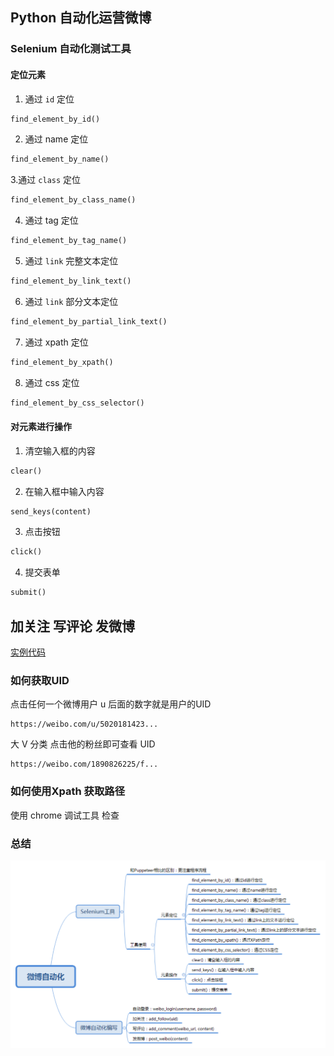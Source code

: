 ## Python 自动化运营微博


### Selenium 自动化测试工具
#### 定位元素
1. 通过 `id` 定位

```python
find_element_by_id()

```

2. 通过 name 定位

```python
find_element_by_name()

```

3.通过 `class` 定位

```python
find_element_by_class_name()

```

4. 通过 tag 定位

```python
find_element_by_tag_name()

```
5. 通过 `link` 完整文本定位

```python
find_element_by_link_text()

```

6.  通过 `link` 部分文本定位

```python
find_element_by_partial_link_text()

```

7. 通过 xpath 定位

```python
find_element_by_xpath()
```
8. 通过 css 定位

```python
find_element_by_css_selector()
```

#### 对元素进行操作

1. 清空输入框的内容

```python
clear()
```

2. 在输入框中输入内容

```python
send_keys(content)
```
3. 点击按钮

```python
click()
```

4. 提交表单

```python
submit()
```

## 加关注 写评论 发微博

[实例代码](weibo.py)

### 如何获取UID

点击任何一个微博用户
u 后面的数字就是用户的UID
```
https://weibo.com/u/5020181423...

```

大 V 分类  点击他的粉丝即可查看 UID
```
https://weibo.com/1890826225/f...

```

### 如何使用Xpath 获取路径

使用 chrome 调试工具 检查


### 总结

![](33ee64c5a434e1a7093594499e9c05d5.png)

